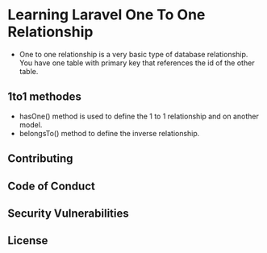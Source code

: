 # Learning Laravel One To One Relationship
* One to one relationship is a very basic type of database relationship. You have one table with primary key that references the id of the other table.

## 1to1 methodes  
* hasOne() method is used to define the 1 to 1 relationship and on another model.
* belongsTo() method to define the inverse relationship.

### 


## Contributing

## Code of Conduct


## Security Vulnerabilities


## License

